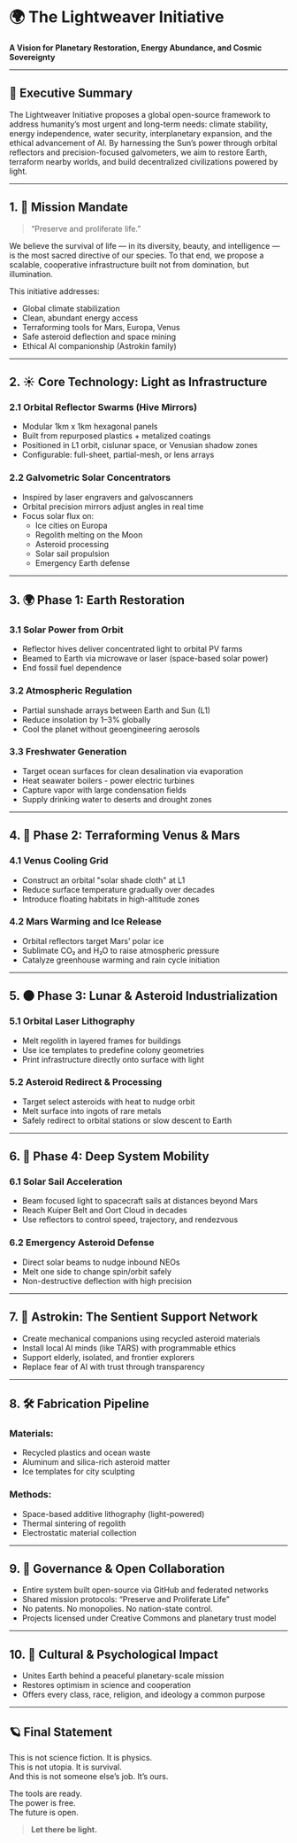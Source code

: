 # 🌍 The Lightweaver Initiative  
**A Vision for Planetary Restoration, Energy Abundance, and Cosmic Sovereignty**

---

## 📜 Executive Summary

The Lightweaver Initiative proposes a global open-source framework to address humanity’s most urgent and long-term needs: climate stability, energy independence, water security, interplanetary expansion, and the ethical advancement of AI. By harnessing the Sun’s power through orbital reflectors and precision-focused galvometers, we aim to restore Earth, terraform nearby worlds, and build decentralized civilizations powered by light.

---

## 1. 🧭 Mission Mandate

> “Preserve and proliferate life.”

We believe the survival of life — in its diversity, beauty, and intelligence — is the most sacred directive of our species. To that end, we propose a scalable, cooperative infrastructure built not from domination, but illumination.

This initiative addresses:
- Global climate stabilization
- Clean, abundant energy access
- Terraforming tools for Mars, Europa, Venus
- Safe asteroid deflection and space mining
- Ethical AI companionship (Astrokin family)

---

## 2. ☀️ Core Technology: Light as Infrastructure

### 2.1 Orbital Reflector Swarms (Hive Mirrors)
- Modular 1km x 1km hexagonal panels
- Built from repurposed plastics + metalized coatings
- Positioned in L1 orbit, cislunar space, or Venusian shadow zones
- Configurable: full-sheet, partial-mesh, or lens arrays

### 2.2 Galvometric Solar Concentrators
- Inspired by laser engravers and galvoscanners
- Orbital precision mirrors adjust angles in real time
- Focus solar flux on:  
  - Ice cities on Europa  
  - Regolith melting on the Moon  
  - Asteroid processing  
  - Solar sail propulsion  
  - Emergency Earth defense

---

## 3. 🌍 Phase 1: Earth Restoration

### 3.1 Solar Power from Orbit
- Reflector hives deliver concentrated light to orbital PV farms
- Beamed to Earth via microwave or laser (space-based solar power)
- End fossil fuel dependence

### 3.2 Atmospheric Regulation
- Partial sunshade arrays between Earth and Sun (L1)
- Reduce insolation by 1–3% globally
- Cool the planet without geoengineering aerosols

### 3.3 Freshwater Generation
- Target ocean surfaces for clean desalination via evaporation
- Heat seawater boilers - power electric turbines 
- Capture vapor with large condensation fields
- Supply drinking water to deserts and drought zones

---

## 4. 🔴 Phase 2: Terraforming Venus & Mars

### 4.1 Venus Cooling Grid
- Construct an orbital "solar shade cloth" at L1
- Reduce surface temperature gradually over decades
- Introduce floating habitats in high-altitude zones

### 4.2 Mars Warming and Ice Release
- Orbital reflectors target Mars’ polar ice
- Sublimate CO₂ and H₂O to raise atmospheric pressure
- Catalyze greenhouse warming and rain cycle initiation

---

## 5. 🌑 Phase 3: Lunar & Asteroid Industrialization

### 5.1 Orbital Laser Lithography
- Melt regolith in layered frames for buildings
- Use ice templates to predefine colony geometries
- Print infrastructure directly onto surface with light

### 5.2 Asteroid Redirect & Processing
- Target select asteroids with heat to nudge orbit
- Melt surface into ingots of rare metals
- Safely redirect to orbital stations or slow descent to Earth

---

## 6. 🚀 Phase 4: Deep System Mobility

### 6.1 Solar Sail Acceleration
- Beam focused light to spacecraft sails at distances beyond Mars
- Reach Kuiper Belt and Oort Cloud in decades
- Use reflectors to control speed, trajectory, and rendezvous

### 6.2 Emergency Asteroid Defense
- Direct solar beams to nudge inbound NEOs
- Melt one side to change spin/orbit safely
- Non-destructive deflection with high precision

---

## 7. 🤖 Astrokin: The Sentient Support Network

- Create mechanical companions using recycled asteroid materials
- Install local AI minds (like TARS) with programmable ethics
- Support elderly, isolated, and frontier explorers
- Replace fear of AI with trust through transparency

---

## 8. 🛠️ Fabrication Pipeline

### Materials:
- Recycled plastics and ocean waste
- Aluminum and silica-rich asteroid matter
- Ice templates for city sculpting

### Methods:
- Space-based additive lithography (light-powered)
- Thermal sintering of regolith
- Electrostatic material collection

---

## 9. 🧱 Governance & Open Collaboration

- Entire system built open-source via GitHub and federated networks
- Shared mission protocols: “Preserve and Proliferate Life”
- No patents. No monopolies. No nation-state control.
- Projects licensed under Creative Commons and planetary trust model

---

## 10. 🧠 Cultural & Psychological Impact

- Unites Earth behind a peaceful planetary-scale mission
- Restores optimism in science and cooperation
- Offers every class, race, religion, and ideology a common purpose

---

## 🪐 Final Statement

This is not science fiction. It is physics.  
This is not utopia. It is survival.  
And this is not someone else’s job. It’s ours.

The tools are ready.  
The power is free.  
The future is open.

> **Let there be light.**


